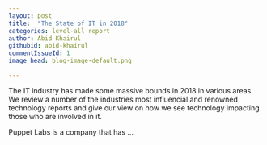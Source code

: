 ```yaml
---
layout: post
title:  "The State of IT in 2018"
categories: level-all report
author: Abid Khairul
githubid: abid-khairul
commentIssueId: 1
image_head: blog-image-default.png

---
```


The IT industry has made some massive bounds in 2018 in various areas. We review a number of the industries most influencial and renowned technology reports and give our view on how we see technology impacting those who are involved in it.

Puppet Labs is a company that has ...
